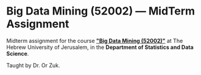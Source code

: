 # Big Data Mining (52002) — MidTerm Assignment

Midterm assignment for the course [**"Big Data Mining (52002)"**](https://shnaton.huji.ac.il/index.php/NewSyl/52002/2/2025/) at The Hebrew University of Jerusalem, in the **Department of Statistics and Data Science**.

Taught by Dr. Or Zuk.
